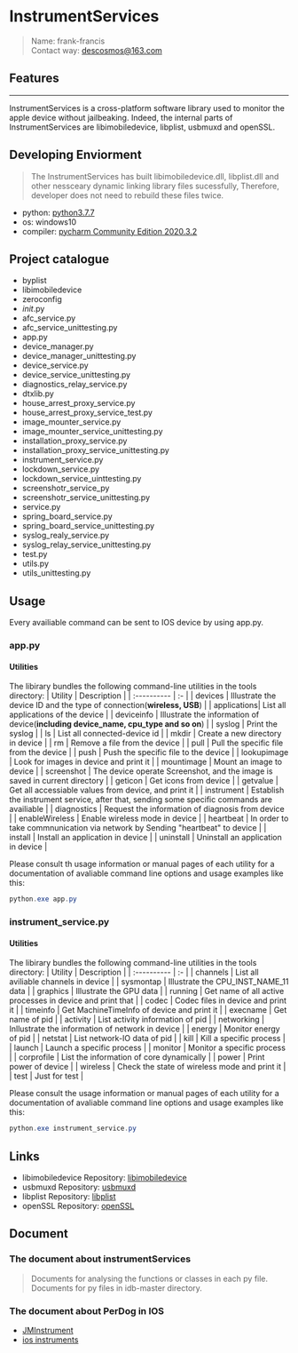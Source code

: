 # InstrumentServices 
> Name: frank-francis          
Contact way: descosmos@163.com

## Features
***
InstrumentServices is a cross-platform software library used to monitor the apple device without jailbeaking.
Indeed, the internal parts of InstrumentServices are libimobiledevice, libplist, usbmuxd and openSSL.

## Developing Enviorment
> The InstrumentServices has built libimobiledevice.dll, libplist.dll and other nessceary dynamic linking library files sucessfully,
    Therefore, developer does not need to rebuild these files twice.
- python:      [python3.7.7](https://www.python.org/downloads/release/python-377/)
- os:         windows10
- compiler:   [pycharm Community Edition 2020.3.2](https://www.jetbrains.com/pycharm/download/#section=windows)

## Project catalogue
- byplist
- libimobiledevice
- zeroconfig
- _init_.py
- afc_service.py
- afc_service_unittesting.py
- app.py
- device_manager.py
- device_manager_unittesting.py
- device_service.py
- device_service_unittesting.py
- diagnostics_relay_service.py
- dtxlib.py
- house_arrest_proxy_service.py
- house_arrest_proxy_service_test.py
- image_mounter_service.py
- image_mounter_service_unittesting.py
- installation_proxy_service.py
- installation_proxy_service_unittesting.py
- instrument_service.py
- lockdown_service.py
- lockdown_service_uinttesting.py
- screenshotr_service_py
- screenshotr_service_unittesting.py
- service.py
- spring_board_service.py
- spring_board_service_unittesting.py
- syslog_realy_service.py
- syslog_relay_service_unittesting.py
- test.py
- utils.py
- utils_unittesting.py

## Usage 
Every availiable command can be sent to IOS device by using app.py.
### app.py

#### Utilities
The libirary bundles the following command-line utilities in the tools directory:
| Utility     |     Description     |
| :---------- | :-                  |
| devices     | Illustrate the device ID and the type of connection(**wireless, USB**) |
| applications| List all applications of the device |
| deviceinfo  | Illustrate the information of device(**including device_name, cpu_type and so on**) |
| syslog      | Print the syslog    |
| ls          | List all connected-device id |
| mkdir       | Create a new directory in device |
| rm          | Remove a file from the device |
| pull        | Pull the specific file from the device |
| push        | Push the specific file to the device |
| lookupimage | Look for images in device and print it |
| mountimage  | Mount an image to device |
| screenshot  | The device operate Screenshot, and the image is saved in current directory |
| geticon     | Get icons from device |
| getvalue    | Get all accessiable values from device, and print it |
| instrument  | Establish the instrument service, after that, sending some specific commands are availiable |
| diagnostics | Request the information of diagnosis from device |
| enableWireless | Enable wireless mode in device |
| heartbeat   | In order to take commnunication via network by Sending "heartbeat" to device |
| install     | Install an application in device |
| uninstall   | Uninstall an application in device |

Please consult th usage information or manual pages of each utility for a documentation of avaliable command
line options and usage examples like this:
``` powershell
python.exe app.py
```

### instrument_service.py

#### Utilities
The libirary bundles the following command-line utilities in the tools directory:
| Utility     |     Description     |
| :---------- | :-                  |
| channels    | List all aviliable channels in device |
| sysmontap   | Illustrate the CPU_INST_NAME_11 data |
| graphics    | Illustrate the GPU data |
| running     | Get name of all active processes in device and print that |
| codec       | Codec files in device and print it |
| timeinfo    | Get MachineTimeInfo of device and print it |
| execname    | Get name of pid |
| activity    | List activity information of pid |
| networking  | Inllustrate the information of network in device |
| energy      | Monitor energy of pid |
| netstat     | List network-IO data of pid |
| kill        | Kill a specific process |
| launch      | Launch a specific process |
| monitor     | Monitor a specific process |
| corprofile  | List the information of core dynamically |
| power       | Print power of device |
| wireless    | Check the state of wireless mode and print it |
| test        | Just for test |

Please consult the usage information or manual pages of each utility for a documentation of avaliable command
line options and usage examples like this:
``` powershell
python.exe instrument_service.py
```


## Links
- libimobiledevice Repository: [libimobiledevice](https://github.com/libimobiledevice/libimobiledevice)
- usbmuxd Repository: [usbmuxd](https://github.com/libimobiledevice/usbmuxd)
- libplist Repository: [libplist](https://github.com/libimobiledevice/libplist)
- openSSL Repository: [openSSL](https://github.com/openssl/openssl)

## Document
### The document about instrumentServices
> Documents for analysing the functions or classes in each py file.
> Documents for py files in idb-master directory.

### The document about PerDog in IOS
- [JMInstrument](https://github.com/ljm5000/JMInstrument)
- [ios instruments](https://blog.csdn.net/aimsgmiss/article/details/84561755)


